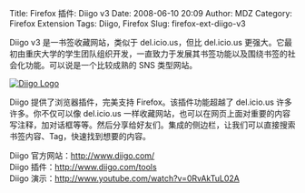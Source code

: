 Title: Firefox 插件: Diigo v3
Date: 2008-06-10 20:09
Author: MDZ
Category: Firefox Extension
Tags: Diigo, Firefox
Slug: firefox-ext-diigo-v3

Diigo v3 是一书签收藏网站，类似于 del.icio.us，但比 del.icio.us
更强大。它最初由重庆大学的学生团队组织开发，一直致力于发展其书签功能以及围绕书签的社会化功能。可以说是一个比较成熟的
SNS 类型网站。

[![Diigo
Logo](http://i.linuxtoy.org/i/2008/06/homepage_logo.jpg)](http://i.linuxtoy.org/i/2008/06/homepage_logo.jpg)

Diigo 提供了浏览器插件，完美支持 Firefox。该插件功能超越了 del.icio.us
许多许多。你不仅可以像 del.icio.us
一样收藏网站，也可以在网页上面对重要的内容写注释，加对话框等等。然后分享给好友们。集成的侧边栏，让我们可以直接搜索书签内容、Tag，快速找到想要的内容。

Diigo 官方网站：<http://www.diigo.com/>  
Diigo 插件：<http://www.diigo.com/tools>  
Diigo 演示：<http://www.youtube.com/watch?v=0RvAkTuL02A>
